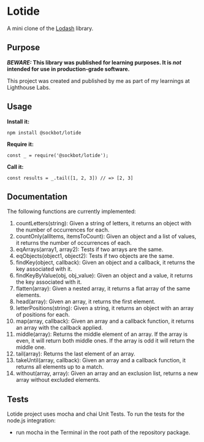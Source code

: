 # Lotide

A mini clone of the [Lodash](https://lodash.com) library.

## Purpose

**_BEWARE:_ This library was published for learning purposes. It is _not_ intended for use in production-grade software.**

This project was created and published by me as part of my learnings at Lighthouse Labs. 

## Usage

**Install it:**

`npm install @sockbot/lotide`

**Require it:**

`const _ = require('@sockbot/lotide');`

**Call it:**

`const results = _.tail([1, 2, 3]) // => [2, 3]`

## Documentation

The following functions are currently implemented:

1. countLetters(string): Given a string of letters, it returns an object with the number of occurrences for each.
2. countOnly(allItems, itemsToCount): Given an object and a list of values, it returns the number of occurrences of each.
3. eqArrays(array1, array2): Tests if two arrays are the same.
4. eqObjects(object1, object2): Tests if two objects are the same.
5. findKey(object, callback): Given an object and a callback, it returns the key associated with it.
6. findKeyByValue(obj, obj_value): Given an object and a value, it returns the key associated with it.
7. flatten(array): Given a nested array, it returns a flat array of the same elements.
8. head(array): Given an array, it returns the first element.
9. letterPositions(string): Given a string, it returns an object with an array of positions for each.
10. map(array, callback): Given an array and a callback function, it returns an array with the callback applied.
11. middle(array): Returns the middle element of an array. If the array is even, it will return both middle ones. If the array is odd it will return the middle one.
12. tail(array): Returns the last element of an array.
13. takeUntil(array, callback): Given an array and a callback function, it returns all elements up to a match.
14. without(array, array): Given an array and an exclusion list, returns a new array without excluded elements.

## Tests

Lotide project uses mocha and chai Unit Tests. To run the tests for the node.js integration:
* run mocha in the Terminal in the root path of the repository package.
